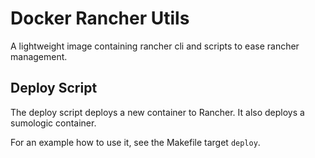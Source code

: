 # Docker Rancher Utils

A lightweight image containing rancher cli and scripts to ease rancher management.

## Deploy Script

The deploy script deploys a new container to Rancher. It also deploys a sumologic container.

For an example how to use it, see the Makefile target `deploy`.
